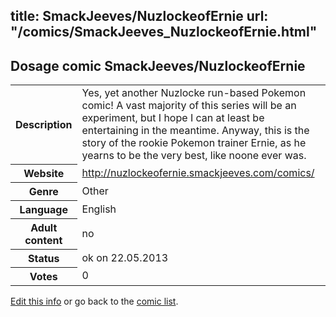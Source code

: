 title: SmackJeeves/NuzlockeofErnie
url: "/comics/SmackJeeves_NuzlockeofErnie.html"
---
Dosage comic SmackJeeves/NuzlockeofErnie
-----------------------------------------

<p id="msg"></p>
<script type="text/javascript">
if (window.location.search === '?edit_info_mail=sent_ok') {
  var elem = document.getElementById("msg");
  elem.innerHTML = 'Edited information sucessfully sent for review, which is usually done daily. Thanks!';
  elem.className = 'ok';
}
</script>
<table class="comicinfo">
<tr>
<th>Description</th><td>Yes, yet another Nuzlocke run-based Pokemon comic! A vast majority of this series will be an experiment, but I hope I can at least be entertaining in the meantime. Anyway, this is the story of the rookie Pokemon trainer Ernie, as he yearns to be the very best, like noone ever was.</td>
</tr>
<tr>
<th>Website</th><td><a href="http://nuzlockeofernie.smackjeeves.com/comics/">http://nuzlockeofernie.smackjeeves.com/comics/</a></td>
</tr>
<tr>
<th>Genre</th><td>Other</td>
</tr>
<tr>
<th>Language</th><td>English</td>
</tr>
<tr>
<th>Adult content</th><td>no</td>
</tr>
<tr>
<th>Status</th><td>ok on 22.05.2013</td>
</tr>
<tr>
<th>Votes</th><td>0</td>
</tr>
</table>

[Edit this info](SmackJeeves_NuzlockeofErnie_edit.html) or go back to the [comic list](../comic-index.html).

